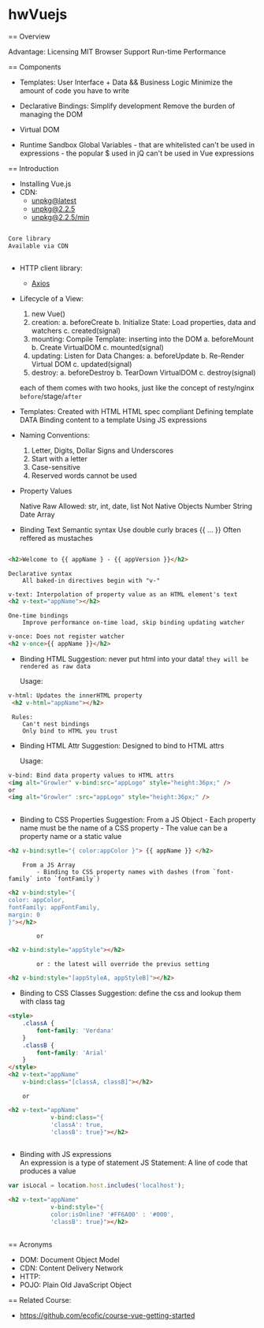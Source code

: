 
# hwVuejs
 
== Overview
 
 Advantage:
    Licensing MIT
    Browser Support
    Run-time Performance
     
== Components
 
 - Templates: User Interface + Data && Business Logic
    Minimize the amount of code you have to write
 
 - Declarative Bindings: 
    Simplify development
    Remove the burden of managing the DOM
 
 - Virtual DOM
    
 - Runtime Sandbox
    Global Variables
        - that are whitelisted can't be used in expressions
        - the popular $ used in jQ can't be used in Vue expressions

== Introduction    

 - Installing Vue.js
 - CDN: 
    * [unpkg@latest](https://unpkg.com/vue) 
    * [unpkg@2.2.5](https://unpkg.com/vue@2.2.5)
    * [unpkg@2.2.5/min](https://unpkg.com/vue@2.2.5/dist/vue.min.js)
    
```bash

Core library
Available via CDN 



```
 - HTTP client library:
   * [Axios](https://unpkg.com/axios/dist/axios.min.js)
   
 - Lifecycle of a View:
    
    1. new Vue()
    2. creation:
        a. beforeCreate
        b. Initialize State: Load properties, data and watchers
        c. created(signal)
    3. mounting: Compile Template: inserting into the DOM
        a. beforeMount
        b. Create VirtualDOM
        c. mounted(signal)
    4. updating: Listen for Data Changes: 
        a. beforeUpdate
        b. Re-Render Virtual DOM
        c. updated(signal)
    5. destroy:
        a. beforeDestroy
        b. TearDown VirtualDOM
        c. destroy(signal)
           
    each of them comes with two hooks, just like the concept of resty/nginx
     `before`/stage/`after`
  
 - Templates:
    Created with HTML
    HTML spec compliant
    Defining template DATA
    Binding content to a template
    Using JS expressions
     
 - Naming Conventions:
    
    1. Letter, Digits, Dollar Signs and Underscores
    2. Start with a letter
    3. Case-sensitive
    4. Reserved words cannot be used
 
 - Property Values
    
    Native Raw Allowed:
        str, int, date, list
    Not Native Objects
        Number
        String
        Date
        Array
 
 - Binding Text
    Semantic syntax
        Use double curly braces {{ ... }} Often reffered as mustaches
```html

<h2>Welcome to {{ appName } - {{ appVersion }}</h2> 

```
    Declarative syntax
        All baked-in directives begin with "v-"
```html
v-text: Interpolation of property value as an HTML element's text
<h2 v-text="appName"></h2>
```
     
    One-time bindings
        Improve performance on-time load, skip binding updating watcher
```html
v-once: Does not register watcher
<h2 v-once>{{ appName }}</h2>
```

 - Binding HTML
     Suggestion:
        never put html into your data! `they will be rendered as raw data`
     
     Usage:
     
```html
v-html: Updates the innerHTML property
 <h2 v-html="appName"></h2>
```
        
     Rules:
        Can't nest bindings
        Only bind to HTML you trust
  
 - Binding HTML Attr
     Suggestion:
        Designed to bind to HTML attrs
        
     Usage:
     
```html
v-bind: Bind data property values to HTML attrs
<img alt="Growler" v-bind:src="appLogo" style="height:36px;" />
or
<img alt="Growler" :src="appLogo" style="height:36px;" />
        
```

 - Binding to CSS Properties
     Suggestion:
        From a JS Object
            - Each property name must be the name of a CSS property
            - The value can be a property name or a static value
```html
<h2 v-bind:sytle="{ color:appColor }"> {{ appName }} </h2>
```

        From a JS Array
            - Binding to CSS property names with dashes (from `font-family` into `fontFamily`)
            
```html
<h2 v-bind:style="{
color: appColor,
fontFamily: appFontFamily,
margin: 0
}"></h2>

```   
            or
            
```html
<h2 v-bind:style="appStyle"></h2>
```
            or : the latest will override the previus setting
```html
<h2 v-bind:style="[appStyleA, appStyleB]"></h2> 

```

- Binding to CSS Classes 
     Suggestion: 
        define the css and lookup them with class tag
        
        
```html
<style>
    .classA {
        font-family: 'Verdana'
    }
    .classB {
        font-family: 'Arial'
    }
</style>
<h2 v-text="appName"
    v-bind:class="[classA, classB]"></h2>
```
        or
```html
<h2 v-text="appName"
            v-bind:class="{
            'classA': true,
            'classB': true}"></h2>
        
```
        
- Binding with JS expressions       
     An expression is a type of statement
     JS Statement: A line of code that produces a value
        
```js
var isLocal = location.host.includes('localhost');
```
        
```html
<h2 v-text="appName"
            v-bind:style="{
            color:isOnline? '#FF6A00' : '#000',
            'classB': true}"></h2>
            
```

  
     
== Acronyms

 - DOM: Document Object Model
 - CDN: Content Delivery Network
 - HTTP: 
 - POJO: Plain Old JavaScript Object
 
 
== Related Course:
  
 - https://github.com/ecofic/course-vue-getting-started